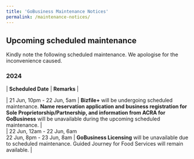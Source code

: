 ```yaml
---
title: 'GoBusiness Maintenance Notices'
permalink: /maintenance-notices/
---
```


## Upcoming scheduled maintenance

Kindly note the following scheduled maintenance. We apologise for the inconvenience caused.

### 2024 

| **Scheduled Date** | **Remarks** |  


| 21 Jun, 10pm - 22 Jun, 5am | **Bizfile+** will be undergoing scheduled maintenance. **Name reservation application and business registration for Sole Proprietorship/Partnership, and information from ACRA for GoBusiness** will be unavailable during the upcoming scheduled maintenance. |  
| 22 Jun, 12am - 22 Jun, 6am <br> 22 Jun, 8pm - 23 Jun, 8am | **GoBusiness Licensing** will be unavailable due to scheduled maintenance. Guided Journey for Food Services will remain available. | 



<script src="/jquery/jquery.min.js"></script> <script src="/jquery/resize-tables.js"></script>

